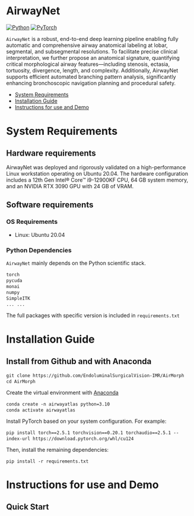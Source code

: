 # AirwayNet

[![Python](https://img.shields.io/badge/Python-3.9%2B-blue)](https://www.python.org/)
[![PyTorch](https://img.shields.io/badge/PyTorch-2.5%2B-red)](https://pytorch.org/)


`AirwayNet` is a robust, end-to-end deep learning pipeline enabling fully automatic and comprehensive airway anatomical labeling at lobar, segmental, and subsegmental resolutions. To facilitate precise clinical interpretation, we further propose an anatomical signature, quantifying critical morphological airway features—including stenosis, ectasia, tortuosity, divergence, length, and complexity. Additionally, AirwayNet supports efficient automated branching pattern analysis, significantly enhancing bronchoscopic navigation planning and procedural safety.

- [System Requirements](#system-requirements)
- [Installation Guide](#installation-guide)
- [Instructions for use and Demo](#instructions-for-use-and-demo)

# System Requirements
## Hardware requirements
AirwayNet was deployed and rigorously validated on a high-performance Linux workstation operating on Ubuntu 20.04. The hardware configuration includes a 12th Gen Intel® Core™ i9-12900KF CPU, 64 GB system memory, and an NVIDIA RTX 3090 GPU with 24 GB of VRAM.

## Software requirements
### OS Requirements
+ Linux: Ubuntu 20.04

### Python Dependencies
`AirwayNet` mainly depends on the Python scientific stack.

```
torch
pycuda
monai
numpy
SimpleITK
... ...
```

The full packages with specific version is included in `requirements.txt`

# Installation Guide
## Install from Github and with Anaconda
```
git clone https://github.com/EndoluminalSurgicalVision-IMR/AirMorph
cd AirMorph
```

Create the virtual environment with [Anaconda](https://www.anaconda.com/)
```
conda create -n airwayatlas python=3.10
conda activate airwayatlas
```

Install PyTorch based on your system configuration. For example:
```
pip install torch==2.5.1 torchvision==0.20.1 torchaudio==2.5.1 --index-url https://download.pytorch.org/whl/cu124
```

Then, install the remaining dependencies:
```
pip install -r requirements.txt
```

# Instructions for use and Demo
## Quick Start



<!-- > By the Team of Institute of Medical Robotics, Shanghai Jiao Tong University, Shanghai, China

<div align=center><img src="figs/example1.png"></div>





## Introduction
>> In this work, we introduce AirwayNet, a robust, end-to-end deep learning pipeline enabling fully automatic and comprehensive airway anatomical labeling at lobar, segmental, and subsegmental resolutions. To facilitate precise clinical interpretation, we further propose an anatomical signature, quantifying critical morphological airway features—including stenosis, ectasia, tortuosity, divergence, length, and complexity. Additionally, AirwayNet supports efficient automated branching pattern analysis, significantly enhancing bronchoscopic navigation planning and procedural safety.



## Usage
<div align=center><img src="figs/example3.png"></div>

### Binary Airway Modeling
Please refer to ```segmentator/airway_segmentator.py```.

### Airway Anatomical Modeling
Please refer to ```classifier/airway_classifier.py```.


Optionally, you can use the script for a quick start:

```
python airwayatlas_pipeline.py
```

### Airway Signature

<div align=center><img src="figs/example2.png"></div>

The morphological airway signatures can be found in ```features/airway_morph_features.py```.

Optionally, you can use the script for a quick start:

```
python airwaysign_pipeline.py
```

### Airway BranchingPattern

<div align=center><img src="figs/example4.png"></div>

Please refer to ```branchingpattern/airwaybranchpattern_pipeline.py```.


### Pretraind Model
The pretrained model could be accessed by this [link](https://drive.google.com/drive/folders/1T6VwUnHSkWzL7ghkImbWTqk6SGB-pan-?usp=sharing)

### Sample Data
The sample data could be accessed by this [link](https://drive.google.com/drive/folders/1CvkkL_EP1QcgvKiNIt7I_Yypij1ibflq?usp=sharing)

### Full Paper
More details and results of AirwayNet can be accessed by this [link](https://arxiv.org/abs/2412.11039)

## Citation
If you find this repository or our paper useful, please consider citing our paper:

```bibTex
@article{zhang2024digitalized,
  title={AirMorph: Topology-Preserving Deep Learning for Pulmonary Airway Analysis},
  author={Zhang, Minghui and Li, Chenyu and Zhang, Hanxiao and Liu, Yaoyu and Gu, Yun},
  journal={arXiv preprint arXiv:2412.11039},
  year={2024}
}
``` -->
